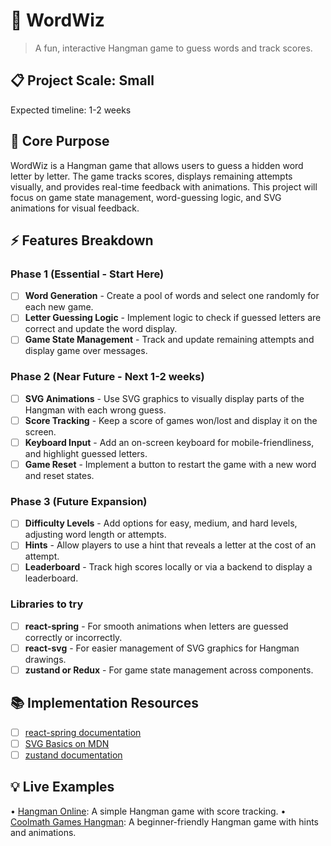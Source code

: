 # 🎯 WordWiz
> A fun, interactive Hangman game to guess words and track scores.

## 📋 Project Scale: Small
Expected timeline: 1-2 weeks

## 🎯 Core Purpose
WordWiz is a Hangman game that allows users to guess a hidden word letter by letter. The game tracks scores, displays remaining attempts visually, and provides real-time feedback with animations. This project will focus on game state management, word-guessing logic, and SVG animations for visual feedback.

## ⚡ Features Breakdown

### Phase 1 (Essential - Start Here)
- [ ] **Word Generation** - Create a pool of words and select one randomly for each new game.
- [ ] **Letter Guessing Logic** - Implement logic to check if guessed letters are correct and update the word display.
- [ ] **Game State Management** - Track and update remaining attempts and display game over messages.

### Phase 2 (Near Future - Next 1-2 weeks)
- [ ] **SVG Animations** - Use SVG graphics to visually display parts of the Hangman with each wrong guess.
- [ ] **Score Tracking** - Keep a score of games won/lost and display it on the screen.
- [ ] **Keyboard Input** - Add an on-screen keyboard for mobile-friendliness, and highlight guessed letters.
- [ ] **Game Reset** - Implement a button to restart the game with a new word and reset states.

### Phase 3 (Future Expansion)
- [ ] **Difficulty Levels** - Add options for easy, medium, and hard levels, adjusting word length or attempts.
- [ ] **Hints** - Allow players to use a hint that reveals a letter at the cost of an attempt.
- [ ] **Leaderboard** - Track high scores locally or via a backend to display a leaderboard.

### Libraries to try
- [ ] **react-spring** - For smooth animations when letters are guessed correctly or incorrectly.
- [ ] **react-svg** - For easier management of SVG graphics for Hangman drawings.
- [ ] **zustand or Redux** - For game state management across components.

## 📚 Implementation Resources
- [ ] [react-spring documentation](https://react-spring.io/docs)
- [ ] [SVG Basics on MDN](https://developer.mozilla.org/en-US/docs/Web/SVG/Tutorial)
- [ ] [zustand documentation](https://docs.pmnd.rs/zustand/getting-started/introduction)

## 💡 Live Examples
• [Hangman Online](https://hangmanwordgame.com/): A simple Hangman game with score tracking.
• [Coolmath Games Hangman](https://www.coolmathgames.com/0-hangman): A beginner-friendly Hangman game with hints and animations.